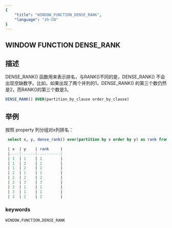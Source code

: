 ```yaml
---
{
    "title": "WINDOW_FUNCTION_DENSE_RANK",
    "language": "zh-CN"
}
---
```


## WINDOW FUNCTION DENSE_RANK
## 描述

DENSE_RANK() 函数用来表示排名，与RANK()不同的是，DENSE_RANK() 不会出现空缺数字。比如，如果出现了两个并列的1，DENSE_RANK() 的第三个数仍然是2，而RANK()的第三个数是3。

```sql
DENSE_RANK() OVER(partition_by_clause order_by_clause)
```

## 举例

按照 property 列分组对x列排名：

```sql
 select x, y, dense_rank() over(partition by x order by y) as rank from int_t;
 
 | x  | y    | rank     |
 |----|------|----------|
 | 1  | 1    | 1        |
 | 1  | 2    | 2        |
 | 1  | 2    | 2        |
 | 2  | 1    | 1        |
 | 2  | 2    | 2        |
 | 2  | 3    | 3        |
 | 3  | 1    | 1        |
 | 3  | 1    | 1        |
 | 3  | 2    | 2        |
```

### keywords

    WINDOW,FUNCTION,DENSE_RANK
